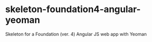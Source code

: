 skeleton-foundation4-angular-yeoman
===================================

Skeleton for a Foundation (ver. 4) Angular JS web app with Yeoman